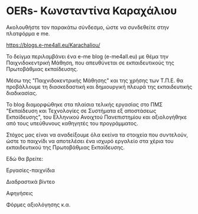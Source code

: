 # OERs- Κωνσταντίνα Καραχάλιου
Ακολουθήστε τον παρακάτω σύνδεσμο, ώστε να συνδεθείτε στην πλατφόρμα e me.

https://blogs.e-me4all.eu/Karachaliou/

Το δείγμα περιλαμβάνει ένα e-me blog (e-me4all.eu) με θέμα την Παιχνιδοκεντρική Μάθηση, που απευθύνεται σε εκπαιδευτικούς της Πρωτοβάθμιας εκπαίδευσης. 

Μέσω της "Παιχνιδοκεντρικής Μάθησης" και της χρήσης των Τ.Π.Ε. θα προβάλλουμε τη διασκεδαστική και δημιουργική πλευρά της εκπαιδευτικής διαδικασίας. 

Το blog διαμορφώθηκε στα πλαίσια τελικής εργασίας στο ΠΜΣ "Εκπαίδευση και Τεχνολογίες σε Συστήματα εξ αποστάσεως Εκπαίδευσης", του Ελληνικού Ανοιχτού Πανεπιστημίου και αξιολογήθηκε από τους υπεύθυνους καθηγητές του προγράμματος. 

Στόχος μας είναι να αναδείξουμε όλα εκείνα τα στοιχεία που συντελούν, ώστε το παιχνίδι να αποτελέσει ένα ισχυρό εργαλείο στα χέρια του εκπαιδευτικού της Πρωτοβάθμιας Εκπαίδευσης. 

Εδώ θα βρείτε: 

Εργασίες-παιχνίδια 

Διαδραστικά βίντεο 

Αφηγήσεις 

Φόρμες αξιολόγησης κ.α. 
